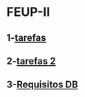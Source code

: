 # FEUP-II

## 1-[tarefas](https://github.com/Fabio-Morais/FEUP-II/issues/1)

## 2-[tarefas 2](https://github.com/Fabio-Morais/FEUP-II/issues/5)

## 3-[Requisitos DB](https://github.com/Fabio-Morais/FEUP-II/issues/2)
